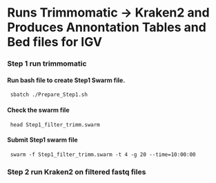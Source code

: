 # Runs Trimmomatic -> Kraken2 and Produces Annontation Tables and Bed files for IGV
### Step 1 run trimmomatic
#### Run bash file to create Step1 Swarm file.
<pre><code> sbatch ./Prepare_Step1.sh </pre></code>
#### Check the swarm file
<pre><code> head Step1_filter_trimm.swarm </pre></code>
#### Submit Step1 swarm file
<pre><code> swarm -f Step1_filter_trimm.swarm -t 4 -g 20 --time=10:00:00 </pre></code>
### Step 2 run Kraken2 on filtered fastq files
